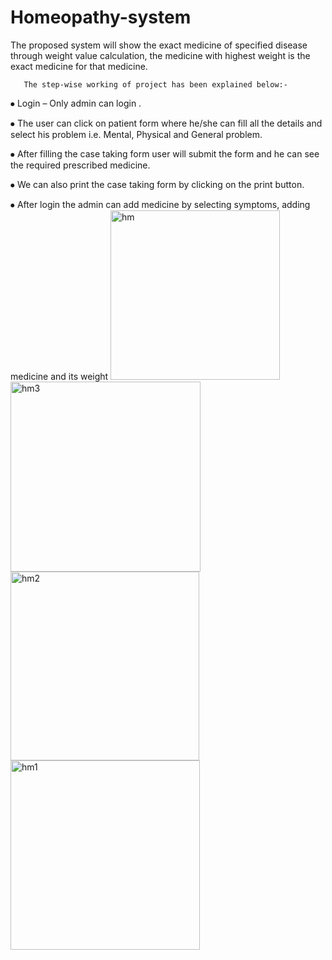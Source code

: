 # Homeopathy-system
The proposed system will show the exact medicine of specified disease through weight value calculation, the medicine with highest weight is the exact medicine for that medicine. 


       The step-wise working of project has been explained below:-
⦁	Login – Only admin can login . 

⦁	The user can click on patient form where he/she can fill all the details and select his problem i.e. Mental, Physical and General problem.

⦁	After filling the case taking form user will submit the form and he can see the required prescribed medicine.

⦁	We can also print the case taking form by clicking on the print button.

⦁	After login the admin can add medicine by selecting symptoms, adding medicine and its weight 
<img width="271" alt="hm" src="https://github.com/jaylaxmirathore0807/Homeopathy-system/assets/122472010/4e554172-75d8-4e0b-b215-8d993302471d">
<img width="304" alt="hm3" src="https://github.com/jaylaxmirathore0807/Homeopathy-system/assets/122472010/8f7eea35-ee11-480f-b787-1084b0d2cfb6">
<img width="302" alt="hm2" src="https://github.com/jaylaxmirathore0807/Homeopathy-system/assets/122472010/f78dc396-f176-4cc0-a8cf-ee3fd1c62a35">
<img width="303" alt="hm1" src="https://github.com/jaylaxmirathore0807/Homeopathy-system/assets/122472010/d0e3f7f3-1d96-4a7d-ab46-c4858757b7b2">

